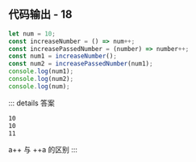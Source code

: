 ## 代码输出 - 18

```js
let num = 10;
const increaseNumber = () => num++;
const increasePassedNumber = (number) => number++;
const num1 = increaseNumber();
const num2 = increasePassedNumber(num1);
console.log(num1);
console.log(num2);
console.log(num);
```

::: details 答案

```txt
10
10
11
```

a++ 与 ++a 的区别
:::

